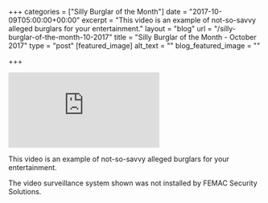 +++
categories = ["Silly Burglar of the Month"]
date = "2017-10-09T05:00:00+00:00"
excerpt = "This video is an example of not-so-savvy alleged burglars for your entertainment."
layout = "blog"
url = "/silly-burglar-of-the-month-10-2017"
title = "Silly Burglar of the Month - October 2017"
type = "post"
[featured_image]
alt_text = ""
blog_featured_image = ""

+++

<iframe class="w-full mx-auto h-80 pb-8" src="https://www.youtube.com/embed/MfyOAnX2JQU?rel=0" frameborder="0" allowfullscreen="allowfullscreen"></iframe>

This video is an example of not-so-savvy alleged burglars for your entertainment.

The video surveillance system shown was not installed by FEMAC Security Solutions.